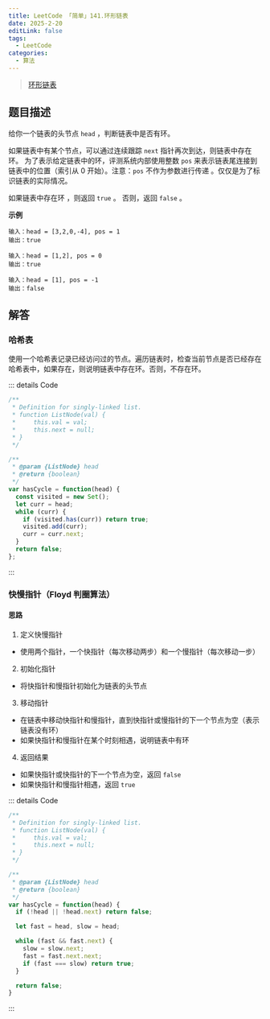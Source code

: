 ```yaml
---
title: LeetCode 「简单」141.环形链表
date: 2025-2-20
editLink: false
tags:
  - LeetCode
categories:
  - 算法
---
```


> [环形链表](https://leetcode.cn/problems/linked-list-cycle/description/)

## 题目描述

给你一个链表的头节点 `head` ，判断链表中是否有环。

如果链表中有某个节点，可以通过连续跟踪 `next` 指针再次到达，则链表中存在环。 为了表示给定链表中的环，评测系统内部使用整数 `pos` 来表示链表尾连接到链表中的位置（索引从 0 开始）。注意：`pos` 不作为参数进行传递 。仅仅是为了标识链表的实际情况。

如果链表中存在环 ，则返回 `true` 。 否则，返回 `false` 。

**示例**

```
输入：head = [3,2,0,-4], pos = 1
输出：true

输入：head = [1,2], pos = 0
输出：true

输入：head = [1], pos = -1
输出：false
```

## 解答

### 哈希表

使用一个哈希表记录已经访问过的节点。遍历链表时，检查当前节点是否已经存在哈希表中，如果存在，则说明链表中存在环。否则，不存在环。

::: details Code
```js
/**
 * Definition for singly-linked list.
 * function ListNode(val) {
 *     this.val = val;
 *     this.next = null;
 * }
 */

/**
 * @param {ListNode} head
 * @return {boolean}
 */
var hasCycle = function(head) {
  const visited = new Set();
  let curr = head;
  while (curr) {
    if (visited.has(curr)) return true;
    visited.add(curr);
    curr = curr.next;
  }
  return false;
};
```
:::

### 快慢指针（Floyd 判圈算法）

#### 思路

1. 定义快慢指针
  - 使用两个指针，一个快指针（每次移动两步）和一个慢指针（每次移动一步）
2. 初始化指针
  - 将快指针和慢指针初始化为链表的头节点
3. 移动指针
  - 在链表中移动快指针和慢指针，直到快指针或慢指针的下一个节点为空（表示链表没有环）
  - 如果快指针和慢指针在某个时刻相遇，说明链表中有环
4. 返回结果
  - 如果快指针或快指针的下一个节点为空，返回 `false`
  - 如果快指针和慢指针相遇，返回 `true`

::: details Code
```js
/**
 * Definition for singly-linked list.
 * function ListNode(val) {
 *     this.val = val;
 *     this.next = null;
 * }
 */

/**
 * @param {ListNode} head
 * @return {boolean}
 */
var hasCycle = function(head) {
  if (!head || !head.next) return false;

  let fast = head, slow = head;

  while (fast && fast.next) {
    slow = slow.next;
    fast = fast.next.next;
    if (fast === slow) return true;
  }

  return false;
}
```
:::
